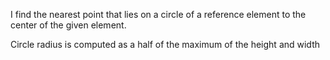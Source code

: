 I find the nearest point that lies on a circle of a reference element to the center of the given element.

Circle radius is computed as a half of the maximum of the height and width